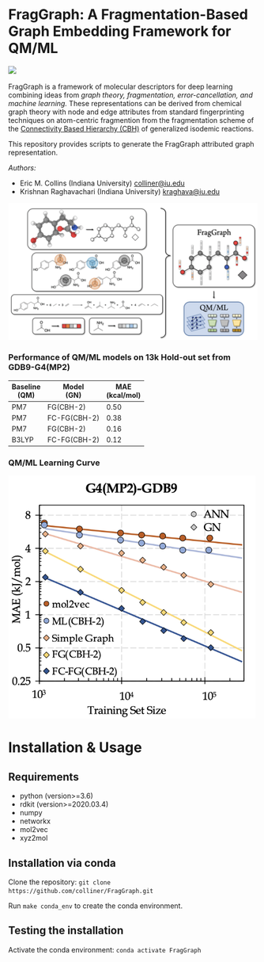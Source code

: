 FragGraph: A Fragmentation-Based Graph Embedding Framework for QM/ML
=======
[![](https://img.shields.io/badge/DOI-10.1021/acs.jpca.1c06152-informational.svg)](https://www.doi.org/10.1021/acs.jpca.1c06152)

FragGraph is a framework of molecular descriptors for deep learning combining ideas from *graph theory, fragmentation, error-cancellation, and machine learning.* These representations can be derived from chemical graph theory with node and edge attributes from standard fingerprinting techniques on atom-centric fragmention from the fragmentation scheme of the [Connectivity Based Hierarchy (CBH)](https://doi.org/10.1021/ct200279q) of generalized isodemic reactions. 

This repository provides scripts to generate the FragGraph attributed graph representation.


*Authors:* 
- Eric M. Collins (Indiana University) colliner@iu.edu
- Krishnan Raghavachari (Indiana University) kraghava@iu.edu

<div align="center"><img src="resources/FragGraph_cover.png" alt="FragGraph" width="700"/></div>


### Performance of QM/ML models on 13k Hold-out set from GDB9-G4(MP2)

| Baseline  <br /> (QM)   | Model <br /> (GN) | MAE <br />(kcal/mol)  |
|--------------|----------|----------|
| PM7       | FG(CBH-2)|     0.50|
| PM7 | FC-FG(CBH-2)|     0.38 |
| PM7      | FG(CBH-2)|    0.16 |
| B3LYP| FC-FG(CBH-2)|     0.12| 

### QM/ML Learning Curve

<img src="resources/FragGraph_learning_curve.png" alt="best_models" width="500"/>

# Installation & Usage

## Requirements
* python (version>=3.6)
* rdkit (version>=2020.03.4)
* numpy
* networkx
* mol2vec
* xyz2mol

## Installation via conda
Clone the repository:
`git clone https://github.com/colliner/FragGraph.git`

Run `make conda_env` to create the conda environment. 

## Testing the installation
Activate the conda environment:
`conda activate FragGraph`


